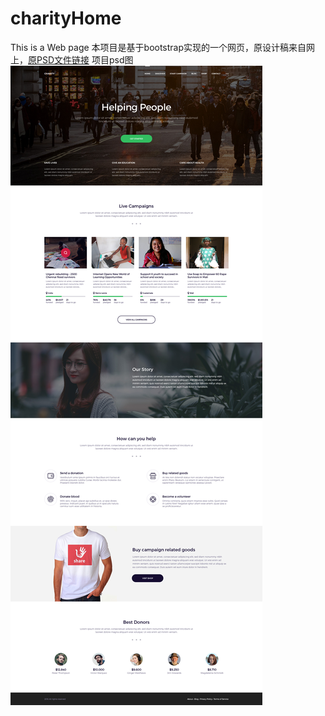 # charityHome
This is a Web page
本项目是基于bootstrap实现的一个网页，原设计稿来自网上，[原PSD文件链接](http://www.uikit.me/index.php?s=/Index/detail/id/9078)
项目psd图
![image](./charity-home.jpg)
